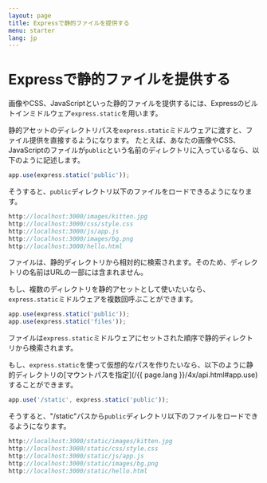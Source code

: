 ```yaml
---
layout: page
title: Expressで静的ファイルを提供する
menu: starter
lang: jp
---
```


# Expressで静的ファイルを提供する

画像やCSS、JavaScriptといった静的ファイルを提供するには、Expressのビルトインミドルウェア`express.static`を用います。

静的アセットのディレクトリパスを`express.static`ミドルウェアに渡すと、ファイル提供を直接するようになります。
たとえば、あなたの画像やCSS、JavaScriptのファイルが`public`という名前のディレクトリに入っているなら、以下のように記述します。

~~~js
app.use(express.static('public'));
~~~

そうすると、`public`ディレクトリ以下のファイルをロードできるようになります。

~~~js
http://localhost:3000/images/kitten.jpg
http://localhost:3000/css/style.css
http://localhost:3000/js/app.js
http://localhost:3000/images/bg.png
http://localhost:3000/hello.html
~~~

<div class="doc-box doc-info">
ファイルは、静的ディレクトリから相対的に検索されます。そのため、ディレクトリの名前はURLの一部には含まれません。
</div>

もし、複数のディレクトリを静的アセットとして使いたいなら、`express.static`ミドルウェアを複数回呼ぶことができます。

~~~js
app.use(express.static('public'));
app.use(express.static('files'));
~~~

ファイルは`express.static`ミドルウェアにセットされた順序で静的ディレクトリから検索されます。

もし、`express.static`を使って仮想的なパスを作りたいなら、以下のように静的ディレクトリの[マウントパスを指定](/{{ page.lang }}/4x/api.html#app.use)することができます。

~~~js
app.use('/static', express.static('public'));
~~~

そうすると、"/static"パスから`public`ディレクトリ以下のファイルをロードできるようになります。

~~~js
http://localhost:3000/static/images/kitten.jpg
http://localhost:3000/static/css/style.css
http://localhost:3000/static/js/app.js
http://localhost:3000/static/images/bg.png
http://localhost:3000/static/hello.html
~~~
